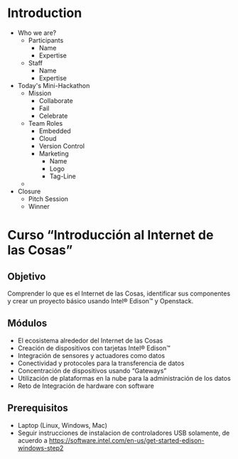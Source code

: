 # Introduction

- Who we are?
  - Participants
    - Name
    - Expertise
  - Staff
    - Name
    - Expertise
- Today's Mini-Hackathon
  - Mission
    - Collaborate
    - Fail
    - Celebrate
  - Team Roles
    - Embedded
    - Cloud
    - Version Control
    - Marketing
      - Name
      - Logo
      - Tag-Line
   - 
- Closure
  - Pitch Session
  - Winner

# Curso “Introducción al Internet de las Cosas”

## Objetivo

Comprender lo que es el Internet de las Cosas, identificar sus componentes y crear un proyecto básico usando Intel® Edison™ y Openstack.

## Módulos

- El ecosistema alrededor del Internet de las Cosas
- Creación de dispositivos con tarjetas Intel® Edison™
- Integración de sensores y actuadores como datos
- Conectividad y protocoles para la transferencia de datos
- Concentración de dispositivos usando “Gateways”
- Utilización de plataformas en la nube para la administración de los datos
- Reto de Integración de hardware con software

## Prerequisitos

- Laptop (Linux, Windows, Mac)
- Seguir instrucciones de instalacion de controladores USB solamente, de acuerdo a 
  https://software.intel.com/en-us/get-started-edison-windows-step2


